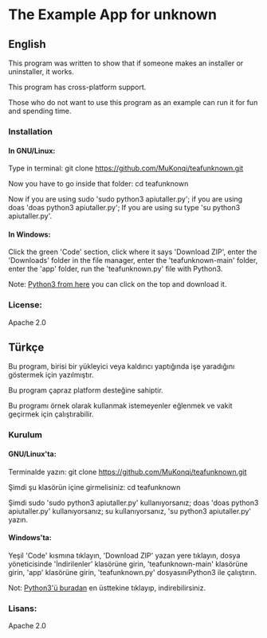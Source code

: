 # The Example App for unknown
## English
This program was written to show that if someone makes an installer or uninstaller, it works.

This program has cross-platform support.

Those who do not want to use this program as an example can run it for fun and spending time.

### Installation
#### In GNU/Linux:
Type in terminal: git clone https://github.com/MuKonqi/teafunknown.git

Now you have to go inside that folder: cd teafunknown

Now if you are using sudo 'sudo python3 apiutaller.py';
if you are using doas 'doas python3 apiutaller.py';
If you are using su type 'su python3 apiutaller.py'.
#### In Windows:
Click the green 'Code' section, click where it says 'Download ZIP', enter the 'Downloads' folder in the file manager, enter the 'teafunknown-main' folder, enter the 'app' folder, run the 'teafunknown.py' file with Python3.

Note: [Python3 from here](https://www.python.org/downloads/windows/) you can click on the top and download it.

### License:
Apache 2.0

## Türkçe
Bu program, birisi bir yükleyici veya kaldırıcı yaptığında işe yaradığını göstermek için yazılmıştır.

Bu program çapraz platform desteğine sahiptir.

Bu programı örnek olarak kullanmak istemeyenler eğlenmek ve vakit geçirmek için çalıştırabilir.
### Kurulum
#### GNU/Linux'ta:
Terminalde yazın: git clone https://github.com/MuKonqi/teafunknown.git

Şimdi şu klasörün içine girmelisiniz: cd teafunknown

Şimdi sudo 'sudo python3 apiutaller.py' kullanıyorsanız;
doas 'doas python3 apiutaller.py' kullanıyorsanız;
su kullanıyorsanız, 'su python3 apiutaller.py' yazın.
#### Windows'ta:
Yeşil 'Code' kısmına tıklayın, 'Download ZIP' yazan yere tıklayın, dosya yöneticisinde 'İndirilenler' klasörüne girin, 'teafunknown-main' klasörüne girin, 'app' klasörüne girin, 'teafunknown.py' dosyasınıPython3 ile çalıştırın.

Not: [Python3'ü buradan](https://www.python.org/downloads/windows/) en üsttekine tıklayıp, indirebilirsiniz.

### Lisans:
Apache 2.0